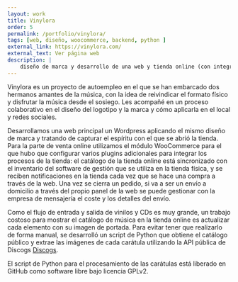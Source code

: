 ```yaml
---
layout: work
title: Vinylora
order: 5
permalink: /portfolio/vinylora/
tags: [web, diseño, woocommerce, backend, python ]
external_link: https://vinylora.com/
external_text: Ver página web
description: |
    diseño de marca y desarrollo de una web y tienda online (con integración con el inventario y extracción de portadas de discos) para una tienda de vinilos en el centro de Vitoria-Gasteiz.
---
```


Vinylora es un proyecto de autoempleo en el que se han embarcado dos hermanos amantes de la música, con la idea de reivindicar el formato físico y disfrutar la música desde el sosiego. Les acompañé en un proceso colaborativo en el diseño del logotipo y la marca y cómo aplicarla en el local y redes sociales.

Desarrollamos una web principal un Wordpress aplicando el mismo diseño de marca y tratando de capturar el espíritu con el que se abrió la tienda. Para la parte de venta online utilizamos el módulo WooCommerce para el que hubo que configurar varios plugins adicionales para integrar los procesos de la tienda: el catálogo de la tienda online está sincronizado con el inventario del software de gestión que se utiliza en la tienda física, y se reciben notificaciones en la tienda cada vez que se hace una compra a través de la web. Una vez se cierra un pedido, si va a ser un envío a domicilio a través del propio panel de la web se puede gestionar con la empresa de mensajería el coste y los detalles del envío.

Como el flujo de entrada y salida de vinilos y CDs es muy grande, un trabajo costoso para mostrar el catálogo de música en la tienda online es actualizar cada elemento con su imagen de portada. Para evitar tener que realizarlo de forma manual, se desarrolló un script de Python que obtiene el catálogo público y extrae las imágenes de cada carátula utilizando la API pública de Discogs [Discogs](https://www.discogs.com/developers). 

El script de Python para el procesamiento de las carátulas está liberado en GitHub como software libre bajo licencia GPLv2.
